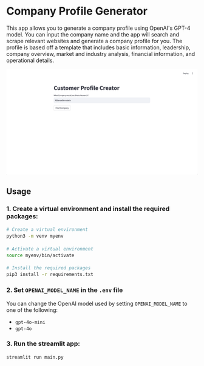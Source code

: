 # Company Profile Generator

This app allows you to generate a company profile using OpenAI's GPT-4 model. You can input the company name and the app will search and scrape relevant websites and generate a company profile for you. The profile is based off a template that includes basic information, leadership, company overview, market and industry analysis, financial information, and operational details.

![Company Profile Generator App](/public/assets/app.png)

## Usage

### 1. Create a virtual environment and install the required packages:
``` bash
# Create a virtual environment
python3 -m venv myenv

# Activate a virtual environment
source myenv/bin/activate

# Install the required packages
pip3 install -r requirements.txt
```

### 2. Set `OPENAI_MODEL_NAME` in the `.env` file

You can change the OpenAI model used by setting `OPENAI_MODEL_NAME` to one of the following:
- `gpt-4o-mini`  
- `gpt-4o`

### 3. Run the streamlit app:
``` bash
streamlit run main.py
```
